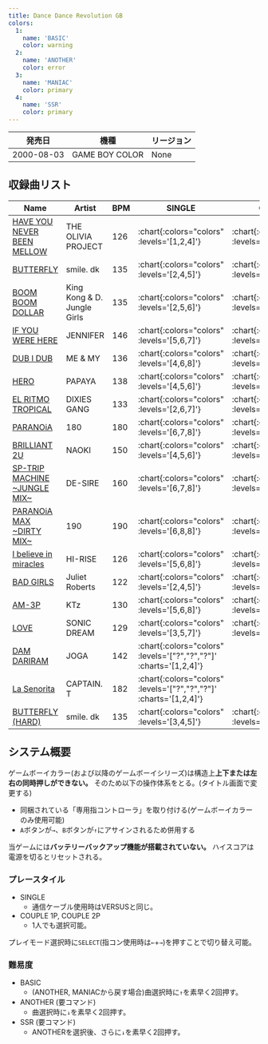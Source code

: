 ```yaml
---
title: Dance Dance Revolution GB
colors:
  1:
    name: 'BASIC'
    color: warning
  2:
    name: 'ANOTHER'
    color: error
  3:
    name: 'MANIAC'
    color: primary
  4:
    name: 'SSR'
    color: primary
---
```


|発売日|機種|リージョン|
|------|----|---------|
|2000-08-03|GAME BOY COLOR|None|

## 収録曲リスト

|Name|Artist|BPM|SINGLE|COUPLE|
|----|------|---|------|------|
|[HAVE YOU NEVER BEEN MELLOW](/playstation-jp/1st/have-you-never-been-mellow)|THE OLIVIA PROJECT|126| :chart{:colors="colors" :levels='[1,2,4]'} | :chart{:colors="colors" :levels='[1,2,4]'} |
|[BUTTERFLY](/playstation-jp/1st/butterfly)|smile. dk|135| :chart{:colors="colors" :levels='[2,4,5]'} | :chart{:colors="colors" :levels='[2,4,5]'} |
|[BOOM BOOM DOLLAR](/playstation-jp/2nd/boom-boom-dollar)|King Kong & D. Jungle Girls|135| :chart{:colors="colors" :levels='[2,5,6]'} | :chart{:colors="colors" :levels='[2,5,6]'} ||
|[IF YOU WERE HERE](/playstation-jp/2nd/if-you-were-here)|JENNIFER|146| :chart{:colors="colors" :levels='[5,6,7]'} | :chart{:colors="colors" :levels='[5,6,7]'} |
|[DUB I DUB](/playstation-jp/2nd/dub-i-dub)|ME & MY|136| :chart{:colors="colors" :levels='[4,6,8]'} | :chart{:colors="colors" :levels='[4,6,8]'} |
|[HERO](/playstation-jp/2nd/hero)|PAPAYA|138| :chart{:colors="colors" :levels='[4,5,6]'} | :chart{:colors="colors" :levels='[4,5,6]'} |
|[EL RITMO TROPICAL](/playstation-jp/2nd/el-ritmo-tropical)|DIXIES GANG|133| :chart{:colors="colors" :levels='[2,6,7]'} | :chart{:colors="colors" :levels='[2,6,7]'} |
|[PARANOiA](/playstation-jp/1st/paranoia)|180|180| :chart{:colors="colors" :levels='[6,7,8]'} | :chart{:colors="colors" :levels='[6,7,8]'} |
|[BRILLIANT 2U](/playstation-jp/2nd/brilliant-2u)|NAOKI|150| :chart{:colors="colors" :levels='[4,5,6]'} | :chart{:colors="colors" :levels='[4,5,6]'} |
|[SP-TRIP MACHINE \~JUNGLE MIX\~](/playstation-jp/2nd/sp-trip-machine)|DE-SIRE|160| :chart{:colors="colors" :levels='[6,7,8]'} | :chart{:colors="colors" :levels='[6,7,8]'} |
|[PARANOiA MAX \~DIRTY MIX\~](/playstation-jp/1st/paranoia-max)|190|190| :chart{:colors="colors" :levels='[6,8,8]'} | :chart{:colors="colors" :levels='[6,8,8]'} |
|[I believe in miracles](/playstation-jp/1st/i-believe-in-miracles)|HI-RISE|126| :chart{:colors="colors" :levels='[5,6,8]'} | :chart{:colors="colors" :levels='[5,6,8]'} |
|[BAD GIRLS](/playstation-jp/2nd/bad-girls)|Juliet Roberts|122| :chart{:colors="colors" :levels='[2,4,5]'} | :chart{:colors="colors" :levels='[2,4,5]'} |
|[AM-3P](/playstation-jp/2nd/am-3p)|KTz|130| :chart{:colors="colors" :levels='[5,6,8]'} | :chart{:colors="colors" :levels='[5,6,8]'} |
|[LOVE](/playstation-jp/2nd/love)|SONIC DREAM|129| :chart{:colors="colors" :levels='[3,5,7]'} | :chart{:colors="colors" :levels='[3,5,7]'} |
|[DAM DARIRAM](/playstation-jp/3rd/dam-dariram)|JOGA|142| :chart{:colors="colors" :levels='["?","?","?"]' :charts='[1,2,4]'} ||
|[La Senorita](/playstation-jp/3rd/la-senorita)|CAPTAIN. T|182| :chart{:colors="colors" :levels='["?","?","?"]' :charts='[1,2,4]'} ||
|[BUTTERFLY (HARD)](/playstation-jp/1st/butterfly)|smile. dk|135| :chart{:colors="colors" :levels='[3,4,5]'} | :chart{:colors="colors" :levels='[3,4,5]'} |

## システム概要

ゲームボーイカラー(および以降のゲームボーイシリーズ)は構造上**上下または左右の同時押しができない。**
そのため以下の操作体系をとる。(タイトル画面で変更する)

- 同梱されている「専用指コントローラ」を取り付ける(ゲームボーイカラーのみ使用可能)
- `A`ボタンが`→`、`B`ボタンが`↑`にアサインされるため併用する

当ゲームには**バッテリーバックアップ機能が搭載されていない。**
ハイスコアは電源を切るとリセットされる。

### プレースタイル

- SINGLE
  - 通信ケーブル使用時はVERSUSと同じ。
- COUPLE 1P, COUPLE 2P
  - 1人でも選択可能。

プレイモード選択時に`SELECT`(指コン使用時は`←`+`→`)を押すことで切り替え可能。

### 難易度

- BASIC
  - (ANOTHER, MANIACから戻す場合)曲選択時に`↑`を素早く2回押す。
- ANOTHER (要コマンド)
  - 曲選択時に`↓`を素早く2回押す。
- SSR (要コマンド)
  - ANOTHERを選択後、さらに`↓`を素早く2回押す。
